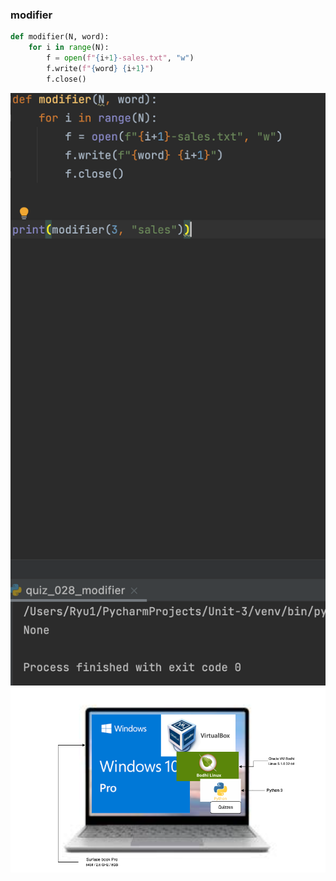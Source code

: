 ### modifier

```.py
def modifier(N, word):
    for i in range(N):
        f = open(f"{i+1}-sales.txt", "w")
        f.write(f"{word} {i+1}")
        f.close()
```

![](image.quiz_028.png)
![](quiz26-28_system_diagram.png)

